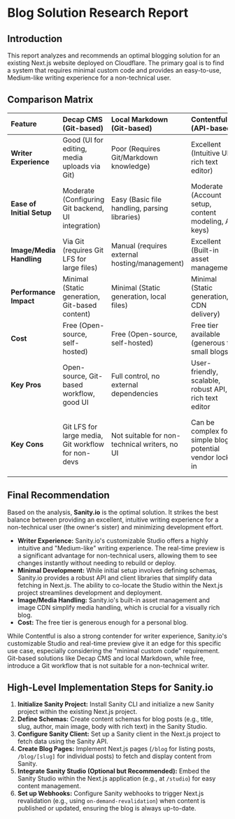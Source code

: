 # Blog Solution Research Report

## Introduction
This report analyzes and recommends an optimal blogging solution for an existing Next.js website deployed on Cloudflare. The primary goal is to find a system that requires minimal custom code and provides an easy-to-use, Medium-like writing experience for a non-technical user.

## Comparison Matrix

| Feature                 | Decap CMS (Git-based)                               | Local Markdown (Git-based)                               | Contentful (API-based)                                   | Sanity.io (API-based)                                    |
| :---------------------- | :-------------------------------------------------- | :------------------------------------------------------- | :------------------------------------------------------- | :------------------------------------------------------- |
| **Writer Experience**   | Good (UI for editing, media uploads via Git)        | Poor (Requires Git/Markdown knowledge)                   | Excellent (Intuitive UI, rich text editor)               | Excellent (Customizable Studio, real-time preview)       |
| **Ease of Initial Setup** | Moderate (Configuring Git backend, UI integration)  | Easy (Basic file handling, parsing libraries)            | Moderate (Account setup, content modeling, API keys)     | Moderate (Studio setup, schema definition, API keys)     |
| **Image/Media Handling** | Via Git (requires Git LFS for large files)          | Manual (requires external hosting/management)            | Excellent (Built-in asset management)                    | Excellent (Built-in asset management, image CDN)         |
| **Performance Impact**  | Minimal (Static generation, Git-based content)      | Minimal (Static generation, local files)                 | Minimal (Static generation, CDN delivery)                | Minimal (Static generation, CDN delivery)                |
| **Cost**                | Free (Open-source, self-hosted)                     | Free (Open-source, self-hosted)                          | Free tier available (generous for small blogs)           | Free tier available (generous for small blogs)           |
| **Key Pros**            | Open-source, Git-based workflow, good UI            | Full control, no external dependencies                   | User-friendly, scalable, robust API, rich text editor    | Flexible, customizable Studio, real-time collaboration   |
| **Key Cons**            | Git LFS for large media, Git workflow for non-devs  | Not suitable for non-technical writers, no UI            | Can be complex for simple blogs, potential vendor lock-in | Learning curve for Studio customization, potential vendor lock-in |

## Final Recommendation

Based on the analysis, **Sanity.io** is the optimal solution. It strikes the best balance between providing an excellent, intuitive writing experience for a non-technical user (the owner's sister) and minimizing development effort.

*   **Writer Experience:** Sanity.io's customizable Studio offers a highly intuitive and "Medium-like" writing experience. The real-time preview is a significant advantage for non-technical users, allowing them to see changes instantly without needing to rebuild or deploy.
*   **Minimal Development:** While initial setup involves defining schemas, Sanity.io provides a robust API and client libraries that simplify data fetching in Next.js. The ability to co-locate the Studio within the Next.js project streamlines development and deployment.
*   **Image/Media Handling:** Sanity.io's built-in asset management and image CDN simplify media handling, which is crucial for a visually rich blog.
*   **Cost:** The free tier is generous enough for a personal blog.

While Contentful is also a strong contender for writer experience, Sanity.io's customizable Studio and real-time preview give it an edge for this specific use case, especially considering the "minimal custom code" requirement. Git-based solutions like Decap CMS and local Markdown, while free, introduce a Git workflow that is not suitable for a non-technical writer.

## High-Level Implementation Steps for Sanity.io

1.  **Initialize Sanity Project:** Install Sanity CLI and initialize a new Sanity project within the existing Next.js project.
2.  **Define Schemas:** Create content schemas for blog posts (e.g., title, slug, author, main image, body with rich text) in the Sanity Studio.
3.  **Configure Sanity Client:** Set up a Sanity client in the Next.js project to fetch data using the Sanity API.
4.  **Create Blog Pages:** Implement Next.js pages (`/blog` for listing posts, `/blog/[slug]` for individual posts) to fetch and display content from Sanity.
5.  **Integrate Sanity Studio (Optional but Recommended):** Embed the Sanity Studio within the Next.js application (e.g., at `/studio`) for easy content management.
6.  **Set up Webhooks:** Configure Sanity webhooks to trigger Next.js revalidation (e.g., using `on-demand-revalidation`) when content is published or updated, ensuring the blog is always up-to-date.
